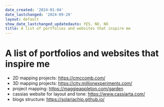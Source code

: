 ```yaml
---
date_created: '2024-01-04'
date_lastchanged: '2024-09-20'
layout: default
show_date_lastchanged_updatedauto: YES, NO, NO
title: A list of portfolios and websites that inspire me
---
```

# A list of portfolios and websites that inspire me




- 2D mapping projects: https://cmccomb.com/
- 3D mapping projects: https://city.millionexperiments.com/
- project mapping: https://maggieappleton.com/garden
- cassias website for layout and tone: https://www.cassiarta.com/
- blogs structure: https://solariachip.github.io/